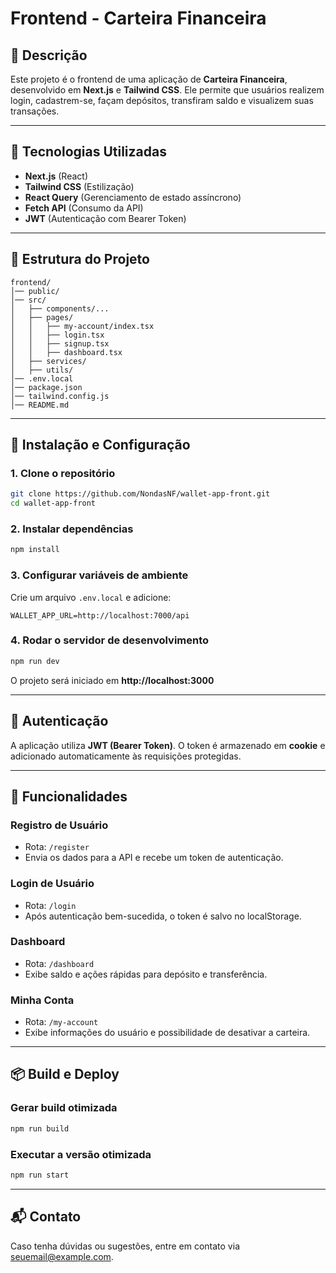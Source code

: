 # Frontend - Carteira Financeira

## 📌 Descrição
Este projeto é o frontend de uma aplicação de **Carteira Financeira**, desenvolvido em **Next.js** e **Tailwind CSS**. Ele permite que usuários realizem login, cadastrem-se, façam depósitos, transfiram saldo e visualizem suas transações.

---

## 🚀 Tecnologias Utilizadas
- **Next.js** (React)
- **Tailwind CSS** (Estilização)
- **React Query** (Gerenciamento de estado assíncrono)
- **Fetch API** (Consumo da API)
- **JWT** (Autenticação com Bearer Token)

---

## 📂 Estrutura do Projeto
```
frontend/
│── public/
│── src/
│   ├── components/...
│   ├── pages/
│   │   ├── my-account/index.tsx
│   │   ├── login.tsx
│   │   ├── signup.tsx
│   │   ├── dashboard.tsx
│   ├── services/
│   ├── utils/
│── .env.local
│── package.json
│── tailwind.config.js
│── README.md
```

---

## 🔧 Instalação e Configuração
### **1. Clone o repositório**
```bash
git clone https://github.com/NondasNF/wallet-app-front.git
cd wallet-app-front
```

### **2. Instalar dependências**
```bash
npm install
```

### **3. Configurar variáveis de ambiente**
Crie um arquivo `.env.local` e adicione:
```
WALLET_APP_URL=http://localhost:7000/api
```

### **4. Rodar o servidor de desenvolvimento**
```bash
npm run dev
```

O projeto será iniciado em **http://localhost:3000**

---

## 🔑 Autenticação
A aplicação utiliza **JWT (Bearer Token)**. O token é armazenado em **cookie** e adicionado automaticamente às requisições protegidas.

---

## 📌 Funcionalidades
### **Registro de Usuário**
- Rota: `/register`
- Envia os dados para a API e recebe um token de autenticação.

### **Login de Usuário**
- Rota: `/login`
- Após autenticação bem-sucedida, o token é salvo no localStorage.

### **Dashboard**
- Rota: `/dashboard`
- Exibe saldo e ações rápidas para depósito e transferência.

### **Minha Conta**
- Rota: `/my-account`
- Exibe informações do usuário e possibilidade de desativar a carteira.

---

## 📦 Build e Deploy
### **Gerar build otimizada**
```bash
npm run build
```

### **Executar a versão otimizada**
```bash
npm run start
```

---

## 📬 Contato
Caso tenha dúvidas ou sugestões, entre em contato via [seuemail@example.com](mailto:seuemail@example.com).


